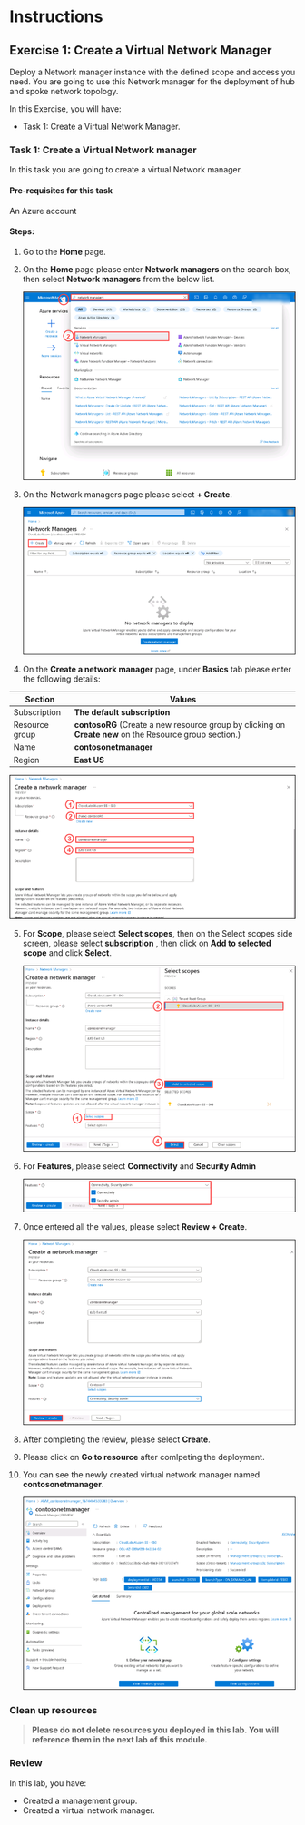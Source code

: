 # Instructions

## Exercise 1: Create a Virtual Network Manager

Deploy a Network manager instance with the defined scope and access you need. You are going to use this Network manager for the deployment of hub and spoke network topology.

In this Exercise, you will have:

  + Task 1: Create a Virtual Network Manager.

### Task 1: Create a Virtual Network manager

In this task you are going to create a virtual Network manager.

#### Pre-requisites for this task

An Azure account

#### Steps:

1. Go to the **Home** page.

2. On the **Home** page please enter **Network managers** on the search box, then select **Network managers** from the below list.

    ![img](../media/vn1.png)
  
3. On the Network managers page please select **+ Create**.

    ![img](../media/vn2.png)

4. On the **Create a network manager** page, under **Basics** tab please enter the following details:

  | Section | Values |
  | ------- | ------ |
  | Subscription | **The default subscription** |
  | Resource group | **contosoRG** (Create a new resource group by clicking on **Create new** on the Resource group section.) |
  | Name | **contosonetmanager** |
  | Region | **East US** |
  
   
   ![img](../media/vn2a.png) 
  
5. For **Scope**, please select **Select scopes**, then on the Select scopes side screen, please select **subscription** , then click on **Add to selected scope** and click **Select**.

   ![img](../media/scop1.png)

6. For **Features**, please select **Connectivity** and **Security Admin**

   ![img](../media/vn4.png)

7. Once entered all the values, please select **Review + Create**.

   ![img](../media/vn5.png)

8. After completing the review, please select **Create**.

9. Please click on **Go to resource** after comlpeting the deployment.

10. You can see the newly created virtual network manager named **contosonetmanager**.

     ![img](../media/vn6.png)


### Clean up resources

>**Please do not delete resources you deployed in this lab. You will reference them in the next lab of this module.**

### Review

In this lab, you have:

+ Created a management group.
+ Created a virtual network manager.



